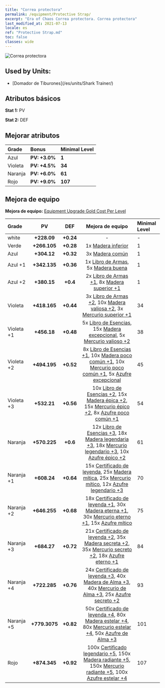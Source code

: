 ```yaml
---
title: "Correa protectora"
permalink: /equipment/Protective Strap/
excerpt: "Era of Chaos Correa protectora. Correa protectora"
last_modified_at: 2021-07-13
locale: es
ref: "Protective Strap.md"
toc: false
classes: wide
---
```


  ![Correa protectora](/images/e/e_99093.png)

## Used by Units:

* [Domador de Tiburones](/es/units/Shark Trainer/) 


## Atributos básicos
 **Stat 1:** PV

 **Stat 2:** DEF

## Mejorar atributos

  |     Grade    |   Bonus | Minimal Level | 
  |:-------------|:--------|:--------------| 
  | Azul | **PV: +3.0%** | **1** | 
  | Violeta | **PV: +4.5%** | **34** | 
  | Naranja | **PV: +6.0%** | **61** | 
  | Rojo | **PV: +9.0%** | **107** | 


## Mejora de equipo
 **Mejora de equipo:** [Equipment Upgrade Gold Cost Per Level](/equipment/EquipmentUpgradeCostPerLevel/) 

  |          Grade      | PV | DEF | Mejora de equipo | Minimal Level |
  |:--------------------|:---------:|:---------:|:----------------:|:--------------|
  | white | **+228.09** | **+0.24** | - | - |
  | Verde | **+266.105** | **+0.28** | 1x [Madera inferior](/ItemsES/mat_1/) | 1 |
  | Azul | **+304.12** | **+0.32** | 3x [Madera común](/ItemsES/mat_7/) | 1 |
  | Azul +1 | **+342.135** | **+0.36** | 1x [Libro de Armas](/ItemsES/mat_18/), 5x [Madera buena](/ItemsES/mat_13/) | 1 |
  | Azul +2 | **+380.15** | **+0.4** | 2x [Libro de Armas +1](/ItemsES/mat_25/), 8x [Madera superior +1](/ItemsES/mat_20/) | 1 |
  | Violeta | **+418.165** | **+0.44** | 3x [Libro de Armas +2](/ItemsES/mat_32/), 10x [Madera valiosa +2](/ItemsES/mat_27/), 3x [Mercurio superior +1](/ItemsES/mat_21/) | 34 |
  | Violeta +1 | **+456.18** | **+0.48** | 5x [Libro de Esencias](/ItemsES/mat_39/), 15x [Madera excepcional](/ItemsES/mat_34/), 5x [Mercurio valioso +2](/ItemsES/mat_28/) | 38 |
  | Violeta +2 | **+494.195** | **+0.52** | 8x [Libro de Esencias +1](/ItemsES/mat_46/), 10x [Madera poco común +1](/ItemsES/mat_41/), 10x [Mercurio poco común +1](/ItemsES/mat_42/), 5x [Azufre excepcional](/ItemsES/mat_36/) | 45 |
  | Violeta +3 | **+532.21** | **+0.56** | 10x [Libro de Esencias +2](/ItemsES/mat_53/), 15x [Madera épica +2](/ItemsES/mat_48/), 15x [Mercurio épico +2](/ItemsES/mat_49/), 8x [Azufre poco común +1](/ItemsES/mat_43/) | 54 |
  | Naranja | **+570.225** | **+0.6** | 12x [Libro de Esencias +3](/ItemsES/mat_60/), 18x [Madera legendaria +3](/ItemsES/mat_55/), 18x [Mercurio legendario +3](/ItemsES/mat_56/), 10x [Azufre épico +2](/ItemsES/mat_50/) | 61 |
  | Naranja +1 | **+608.24** | **+0.64** | 15x [Certificado de leyenda](/ItemsES/mat_67/), 25x [Madera mítica](/ItemsES/mat_62/), 25x [Mercurio mítico](/ItemsES/mat_63/), 12x [Azufre legendario +3](/ItemsES/mat_57/) | 70 |
  | Naranja +2 | **+646.255** | **+0.68** | 18x [Certificado de leyenda +1](/ItemsES/mat_74/), 30x [Madera eterna +1](/ItemsES/mat_69/), 30x [Mercurio eterno +1](/ItemsES/mat_70/), 15x [Azufre mítico](/ItemsES/mat_64/) | 75 |
  | Naranja +3 | **+684.27** | **+0.72** | 21x [Certificado de leyenda +2](/ItemsES/mat_81/), 35x [Madera secreta +2](/ItemsES/mat_76/), 35x [Mercurio secreto +2](/ItemsES/mat_77/), 18x [Azufre eterno +1](/ItemsES/mat_71/) | 84 |
  | Naranja +4 | **+722.285** | **+0.76** | 24x [Certificado de leyenda +3](/ItemsES/mat_88/), 40x [Madera de Alma +3](/ItemsES/mat_83/), 40x [Mercurio de Alma +3](/ItemsES/mat_84/), 25x [Azufre secreto +2](/ItemsES/mat_78/) | 93 |
  | Naranja +5 | **+779.3075** | **+0.82** | 50x [Certificado de leyenda +4](/ItemsES/mat_95/), 80x [Madera estelar +4](/ItemsES/mat_90/), 80x [Mercurio estelar +4](/ItemsES/mat_91/), 50x [Azufre de Alma +3](/ItemsES/mat_85/) | 101 |
  | Rojo | **+874.345** | **+0.92** | 100x [Certificado legendario +5](/ItemsES/mat_102/), 150x [Madera radiante +5](/ItemsES/mat_97/), 150x [Mercurio radiante +5](/ItemsES/mat_98/), 100x [Azufre estelar +4](/ItemsES/mat_92/) | 107 |

